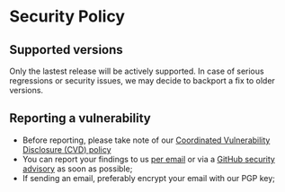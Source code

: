 # Security Policy

## Supported versions
Only the lastest release will be actively supported. In case of serious regressions or security issues, we may decide to backport a fix to older versions. 

## Reporting a vulnerability
* Before reporting, please take note of our [Coordinated Vulnerability Disclosure (CVD) policy](https://en.internet.nl/disclosure/)
* You can report your findings to us [per email](mailto:question@internet.nl) or via a [GitHub security advisory](https://github.com/internetstandards/Internet.nl/security/advisories/new) as soon as possible;
* If sending an email, preferably encrypt your email with our PGP key;
